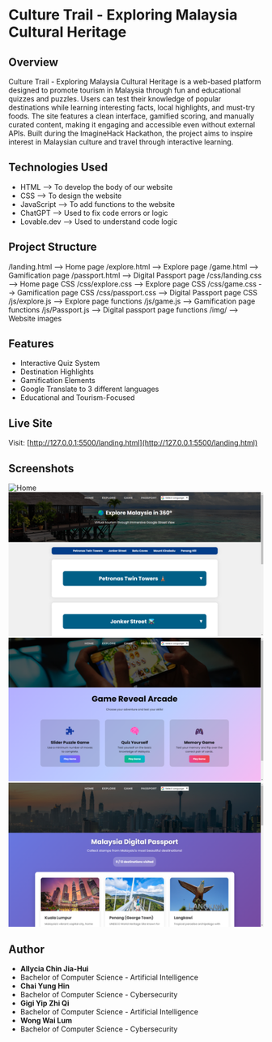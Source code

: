 # Culture Trail - Exploring Malaysia Cultural Heritage

## Overview
 Culture Trail - Exploring Malaysia Cultural Heritage is a web-based platform designed to promote tourism in Malaysia through fun and educational quizzes and puzzles. Users can test their knowledge of popular destinations while learning interesting facts, local highlights, and must-try foods. The site features a clean interface, gamified scoring, and manually curated content, making it engaging and accessible even without external APIs. Built during the ImagineHack Hackathon, the project aims to inspire interest in Malaysian culture and travel through interactive learning.

## Technologies Used
- HTML --> To develop the body of our website
- CSS --> To design the website
- JavaScript --> To add functions to the website
- ChatGPT --> Used to fix code errors or logic
- Lovable.dev --> Used to understand code logic

## Project Structure
/landing.html --> Home page
/explore.html --> Explore page
/game.html --> Gamification page
/passport.html --> Digital Passport page
/css/landing.css --> Home page CSS
/css/explore.css --> Explore page CSS
/css/game.css --> Gamification page CSS
/css/passport.css --> Digital Passport page CSS
/js/explore.js --> Explore page functions
/js/game.js --> Gamification page functions
/js/Passport.js --> Digital passport page functions
/img/ --> Website images

## Features
- Interactive Quiz System
- Destination Highlights
- Gamification Elements
- Google Translate to 3 different languages
- Educational and Tourism-Focused

## Live Site
Visit: [http://127.0.0.1:5500/landing.html](http://127.0.0.1:5500/landing.html)

## Screenshots
![Home](homepage.png)
![Explore](explore.png)
![Game](game.png)
![Passport](passport.png)

## Author

- **Allycia Chin Jia-Hui**
- Bachelor of Computer Science - Artificial Intelligence
- **Chai Yung Hin**
- Bachelor of Computer Science - Cybersecurity
- **Gigi Yip Zhi Qi**
- Bachelor of Computer Science - Artificial Intelligence
- **Wong Wai Lum**
- Bachelor of Computer Science - Cybersecurity
